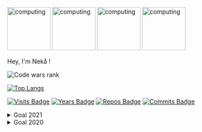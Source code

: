 <div>
  <img src="https://i.goopics.net/tg1tld.gif" max-width="220" height="100" alt="computing">
  <img src="https://i.goopics.net/r1kgx8.gif" max-width="220" height="100" alt="computing">
  <img src="https://i.goopics.net/0238eb.gif" max-width="220" height="100" alt="computing">
  <img src="https://i.goopics.net/vsfa0d.gif" max-width="220" height="100" alt="computing">
</div>

Hey, I'm Nekå !

<!--
<img src="https://raw.githubusercontent.com/Nekall/Nekall/main/img/profile-photo.png" style="max-width:100%;" height="50">

- 🧠 My techs : 
<img src="https://raw.githubusercontent.com/Nekall/Nekall/main/img/html.png" style="max-width:100%;" height="30">
<img src="https://raw.githubusercontent.com/Nekall/Nekall/main/img/css.png" style="max-width:100%;" height="30">
<img src="https://raw.githubusercontent.com/Nekall/Nekall/main/img/npm.png" style="max-width:100%;" height="30">
<img src="https://raw.githubusercontent.com/Nekall/Nekall/main/img/heroku.png" style="max-width:100%;" height="30">
<img src="https://raw.githubusercontent.com/Nekall/Nekall/main/img/react.png" style="max-width:100%;" height="30">
<img src="https://raw.githubusercontent.com/Nekall/Nekall/main/img/insomnia.png" style="max-width:100%;" height="30">
<img src="https://raw.githubusercontent.com/Nekall/Nekall/main/img/javascript.png" style="max-width:100%;" height="30">
<img src="https://raw.githubusercontent.com/Nekall/Nekall/main/img/ruby.png" style="max-width:100%;" height="30">
<img src="https://raw.githubusercontent.com/Nekall/Nekall/main/img/ror.png" style="max-width:100%;" height="30">
-->
<img src="https://www.codewars.com/users/Nek%C3%A5/badges/small" alt="Code wars rank">

[![Top Langs](https://github-readme-stats.vercel.app/api/top-langs/?username=nekall&layout=compact&title_color=333&text_color=777)]()



[![Visits Badge](https://badges.pufler.dev/visits/nekall/nekall?style=flat-square&color=black&logo=github&a=0)](https://badges.pufler.dev)
[![Years Badge](https://badges.pufler.dev/years/nekall?style=flat-square&color=black&logo=github&a=0)](https://badges.pufler.dev)
[![Repos Badge](https://badges.pufler.dev/repos/nekall?style=flat-square&color=black&logo=github&a=0)](https://badges.pufler.dev)
[![Commits Badge](https://badges.pufler.dev/commits/monthly/nekall?style=flat-square&color=black&logo=github&a=0)](https://badges.pufler.dev)

<details close>
<summary>Goal 2021</summary>
<br>
Become a developer.
And more...
</details>

<details close>
<br>
<summary>Goal 2020</summary>
Covided.
</details>
